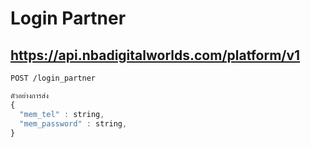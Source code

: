 # Login Partner

## https://api.nbadigitalworlds.com/platform/v1

```http
POST /login_partner
```

```javascript
ตัวอย่างการส่ง
{
  "mem_tel" : string,
  "mem_password" : string,
}
```
